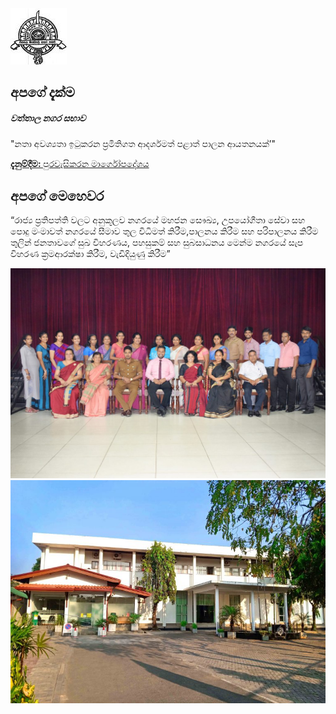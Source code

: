 <div class="container vision">
  <img class="vision-img" src="/static/images/cropped-logo-1-2.jpg" alt="council logo">
  <div class="row content-section">
    <div class="col-lg-6 col-md-12">
      <h2 class="content-title"> අපගේ දැක්ම </h2>
      <h5 class="content-subtitle text-muted">වත්තාල නගර සභාව</h5>
      <p class="content-text">"නතා අවශ්‍යතා ඉටුකරන ප්‍රමිතිගත ආදර්ශමත්
        පළාත් පාලන ආයතනයක්’"</p>
        <a href="/">
          <div class="alert alert-danger" role="alert">
            <strong>දැනුම්දීම: </strong> පුරවැසිකරන මාර්ගෝපදේශය
          </div>
        </a>
    </div>
    <div class="col-lg-6 col-md-12 image-section">
      <h2 class="content-title"> අපගේ මෙහෙවර</h2>
      <p>
        “රාජ්‍ය ප්‍රතිපත්ති වලට අනුකූලව නගරයේ
        මහජන සෞඛ්‍ය, උපයෝගීතා සේවා සහ පොදු මංමාවත්
        නගරයේ සීමාව තුල විධිමත් කිරීම,පාලනය කිරීම සහ පරිපාලනය කිරීම තුලින්
        ජනතාවගේ සුඛ විහරණය, පහසුකම් සහ සුබසාධනය මෙන්ම
        නගරයේ සැප විහරණ ක්‍රමආරක්ෂා කිරීම, වැඩිදියුණු කිරීම”
      </p>
    </div>
  </div>
</div>

<div class="container vision">
  <div class="row content-section">
    <div class="col-lg-6 col-md-12">
  <img src="/static/images/DSC_0275-8x12-1-1024x683.jpg" alt="council logo">
    </div>
    <div class="col-lg-6 col-md-12 image-section">
  <img src="/static/images/Untitled-1-copy-Low-copy-768x543.jpg" alt="council logo">
    </div>
  </div>
</div>